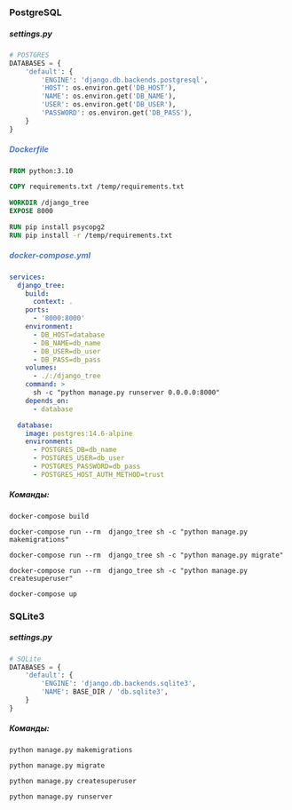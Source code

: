 <h3>PostgreSQL</h4>

<h5>settings.py</h5>

```python
# POSTGRES
DATABASES = {
    'default': {
        'ENGINE': 'django.db.backends.postgresql',
        'HOST': os.environ.get('DB_HOST'),
        'NAME': os.environ.get('DB_NAME'),
        'USER': os.environ.get('DB_USER'),
        'PASSWORD': os.environ.get('DB_PASS'),
    }
}
```

<h5 style='color:#5279c7'>Dockerfile</h5>

```Dockerfile
FROM python:3.10

COPY requirements.txt /temp/requirements.txt

WORKDIR /django_tree
EXPOSE 8000

RUN pip install psycopg2
RUN pip install -r /temp/requirements.txt
```

<h5 style='color:#5279c7'>docker-compose.yml</h5>

```yaml
services:
  django_tree:
    build:
      context: .
    ports:
      - '8000:8000'
    environment:
      - DB_HOST=database
      - DB_NAME=db_name
      - DB_USER=db_user
      - DB_PASS=db_pass
    volumes:
      - ./:/django_tree
    command: >
      sh -c "python manage.py runserver 0.0.0.0:8000"
    depends_on:
      - database

  database:
    image: postgres:14.6-alpine
    environment:
      - POSTGRES_DB=db_name
      - POSTGRES_USER=db_user
      - POSTGRES_PASSWORD=db_pass
      - POSTGRES_HOST_AUTH_METHOD=trust
```

<h5>Команды:</h5>

```commandline
docker-compose build
```

```commandline
docker-compose run --rm  django_tree sh -c "python manage.py makemigrations"
```

```commandline
docker-compose run --rm  django_tree sh -c "python manage.py migrate" 
```

```commandline
docker-compose run --rm  django_tree sh -c "python manage.py createsuperuser" 
```
```commandline
docker-compose up
```

<h3>SQLite3</h4>

<h5>settings.py</h5>

```python
# SQLite
DATABASES = {
    'default': {
        'ENGINE': 'django.db.backends.sqlite3',
        'NAME': BASE_DIR / 'db.sqlite3',
    }
}
```

<h5>Команды:</h5>

```commandline
python manage.py makemigrations
```

```commandline
python manage.py migrate
```

```commandline
python manage.py createsuperuser
```

```commandline
python manage.py runserver
```
